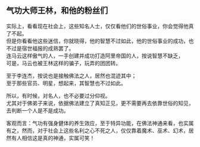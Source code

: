 ## 气功大师王林，和他的粉丝们

实际上，看看现在社会上，这些知名人士，仅仅看他们的世俗事业，你会觉得他真了不起。  
但是你看看他这些迷信，你就晓得，他的智慧不过如此，他的世俗事业的成功，也不过是宿世福报的成熟罢了。  
连马云这样傲气的人，一手创建并成功打造阿里帝国的人，按说智慧不缺乏，  
可是，马云也被王林这样的骗子，玩弄的团团转。

至于李连杰，按说也是接触佛法之人，居然也混迹其中；  
至于那些官员、明星，想起来，其智慧也不过如此。

所以，有时候，对名人，也不必要过分仰视。  
尤其对于佛弟子来说，依据佛法建立了真知正见，更不需要再去依靠世俗的知见，去判断一个人是不是成功。

客观而言：气功有强身健体的养生效应，至于特异功能，在佛法神通来看，也实属有之，然而，对于社会上这些名利之心不死之人，仅仅靠着魔术、巫术、幻术，居然有人相信这是真的神通，实属可笑！

